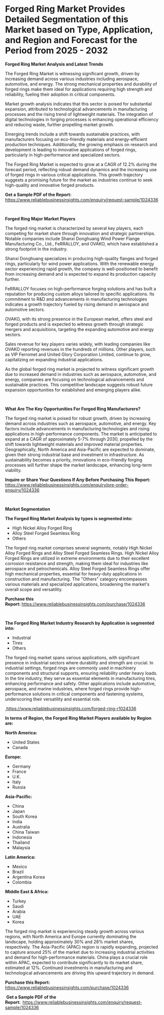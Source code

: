 <p><h1>Forged Ring Market Provides Detailed Segmentation of this Market based on Type, Application, and Region and Forecast for the Period from 2025 - 2032</h1></p><p><strong>Forged Ring Market Analysis and Latest Trends</strong></p>
<p><p>The Forged Ring Market is witnessing significant growth, driven by increasing demand across various industries including aerospace, automotive, and energy. The strong mechanical properties and durability of forged rings make them ideal for applications requiring high strength and reliability, fueling their adoption in critical components.</p><p>Market growth analysis indicates that this sector is poised for substantial expansion, attributed to technological advancements in manufacturing processes and the rising trend of lightweight materials. The integration of digital technologies in forging processes is enhancing operational efficiency and reducing waste, further propelling market growth.</p><p>Emerging trends include a shift towards sustainable practices, with manufacturers focusing on eco-friendly materials and energy-efficient production techniques. Additionally, the growing emphasis on research and development is leading to innovative applications of forged rings, particularly in high-performance and specialized sectors.</p><p>The Forged Ring Market is expected to grow at a CAGR of 12.2% during the forecast period, reflecting robust demand dynamics and the increasing use of forged rings in various critical applications. This growth trajectory suggests a promising future for the market as industries continue to seek high-quality and innovative forged products.</p></p>
<p><strong>Get a Sample PDF of the Report:&nbsp;</strong> <a href="https://www.reliablebusinessinsights.com/enquiry/request-sample/1024336?utm_campaign=3527&utm_medium=2&utm_source=Github&utm_content=ia&utm_term=16042025&utm_id=forged-ring">https://www.reliablebusinessinsights.com/enquiry/request-sample/1024336</a></p>
<p>&nbsp;</p>
<p><strong>Forged Ring Major Market Players</strong></p>
<p><p>The forged ring market is characterized by several key players, each competing for market share through innovation and strategic partnerships. Notable companies include Shanxi Donghuang Wind Power Flange Manufacturing Co., Ltd., FeRRALLOY, and OVAKO, which have established a strong footprint in the industry.</p><p>Shanxi Donghuang specializes in producing high-quality flanges and forged rings, particularly for wind power applications. With the renewable energy sector experiencing rapid growth, the company is well-positioned to benefit from increasing demand and is expected to expand its production capacity further.</p><p>FeRRALLOY focuses on high-performance forging solutions and has built a reputation for producing custom alloys tailored to specific applications. Its commitment to R&D and advancements in manufacturing technologies indicates a growth trajectory fueled by rising demand in aerospace and automotive sectors. </p><p>OVAKO, with its strong presence in the European market, offers steel and forged products and is expected to witness growth through strategic mergers and acquisitions, targeting the expanding automotive and energy sectors.</p><p>Sales revenue for key players varies widely, with leading companies like OVAKO reporting revenues in the hundreds of millions. Other players, such as VIP Ferromet and United Glory Corporation Limited, continue to grow, capitalizing on expanding industrial applications.</p><p>As the global forged ring market is projected to witness significant growth due to increased demand in industries such as aerospace, automotive, and energy, companies are focusing on technological advancements and sustainable practices. This competitive landscape suggests robust future expansion opportunities for established and emerging players alike.</p></p>
<p>&nbsp;</p>
<p><strong>What Are The Key Opportunities For Forged Ring Manufacturers?</strong></p>
<p><p>The forged ring market is poised for robust growth, driven by increasing demand across industries such as aerospace, automotive, and energy. Key factors include advancements in manufacturing technologies and rising applications in high-performance components. The market is anticipated to expand at a CAGR of approximately 5-7% through 2030, propelled by the shift towards lightweight materials and improved material properties. Geographically, North America and Asia-Pacific are expected to dominate, given their strong industrial base and investment in infrastructure. As sustainability becomes a priority, innovations in eco-friendly forging processes will further shape the market landscape, enhancing long-term viability.</p></p>
<p><strong>Inquire or Share Your Questions If Any Before Purchasing This Report:</strong> <a href="https://www.reliablebusinessinsights.com/enquiry/pre-order-enquiry/1024336?utm_campaign=3527&utm_medium=2&utm_source=Github&utm_content=ia&utm_term=16042025&utm_id=forged-ring">https://www.reliablebusinessinsights.com/enquiry/pre-order-enquiry/1024336</a></p>
<p>&nbsp;</p>
<p><strong>Market Segmentation</strong></p>
<p><strong>The Forged Ring Market Analysis by types is segmented into:</strong></p>
<p><ul><li>High Nickel Alloy Forged Ring</li><li>Alloy Steel Forged Seamless Ring</li><li>Others</li></ul></p>
<p><p>The forged ring market comprises several segments, notably High Nickel Alloy Forged Rings and Alloy Steel Forged Seamless Rings. High Nickel Alloy Forged Rings are utilized in extreme environments due to their excellent corrosion resistance and strength, making them ideal for industries like aerospace and petrochemicals. Alloy Steel Forged Seamless Rings offer high mechanical properties, essential for heavy-duty applications in construction and manufacturing. The "Others" category encompasses various materials and specialized applications, broadening the market's overall scope and versatility.</p></p>
<p><strong>Purchase this Report:&nbsp;</strong><a href="https://www.reliablebusinessinsights.com/purchase/1024336?utm_campaign=3527&utm_medium=2&utm_source=Github&utm_content=ia&utm_term=16042025&utm_id=forged-ring">https://www.reliablebusinessinsights.com/purchase/1024336</a></p>
<p>&nbsp;</p>
<p><strong>The Forged Ring Market Industry Research by Application is segmented into:</strong></p>
<p><ul><li>Industrial</li><li>Tires</li><li>Others</li></ul></p>
<p><p>The forged ring market spans various applications, with significant presence in industrial sectors where durability and strength are crucial. In industrial settings, forged rings are commonly used in machinery components and structural supports, ensuring reliability under heavy loads. In the tire industry, they serve as essential elements in manufacturing tires, enhancing performance and safety. Other applications include automotive, aerospace, and marine industries, where forged rings provide high-performance solutions in critical components and fastening systems, underscoring their versatility and essential role.</p></p>
<p><a href="https://www.reliablebusinessinsights.com/forged-ring-r1024336?utm_campaign=3527&utm_medium=2&utm_source=Github&utm_content=ia&utm_term=16042025&utm_id=forged-ring">&nbsp;https://www.reliablebusinessinsights.com/forged-ring-r1024336</a></p>
<p><strong>In terms of Region, the Forged Ring Market Players available by Region are:</strong></p>
<p>
    <p> <strong> North America: </strong>
        <ul>
            <li>United States</li>
            <li>Canada</li>
        </ul>
        </p> 
    <p> <strong> Europe: </strong>
        <ul>
            <li>Germany</li>
            <li>France</li>
            <li>U.K.</li>
            <li>Italy</li>
            <li>Russia</li>
        </ul>
        </p> 
    <p> <strong> Asia-Pacific: </strong>
        <ul>
            <li>China</li>
            <li>Japan</li>
            <li>South Korea</li>
            <li>India</li>
            <li>Australia</li>
            <li>China Taiwan</li>
            <li>Indonesia</li>
            <li>Thailand</li>
            <li>Malaysia</li>
        </ul>
        </p> 
    <p> <strong> Latin America: </strong>
        <ul>
            <li>Mexico</li>
            <li>Brazil</li>
            <li>Argentina Korea</li>
            <li>Colombia</li>
        </ul>
        </p> 
    <p> <strong> Middle East & Africa: </strong>
        <ul>
            <li>Turkey</li>
            <li>Saudi</li>
            <li>Arabia</li>
            <li>UAE</li>
            <li>Korea</li>
        </ul>
    </p>
    </p>
<p><p>The forged ring market is experiencing steady growth across various regions, with North America and Europe currently dominating the landscape, holding approximately 30% and 28% market shares, respectively. The Asia-Pacific (APAC) region is rapidly expanding, projected to capture around 25% of the market due to increasing industrial activities and demand for high-performance materials. China plays a crucial role within APAC, expected to contribute significantly to its market share, estimated at 12%. Continued investments in manufacturing and technological advancements are driving this upward trajectory in demand.</p></p>
<p><strong>Purchase this Report: </strong><a href="https://www.reliablebusinessinsights.com/purchase/1024336?utm_campaign=3527&utm_medium=2&utm_source=Github&utm_content=ia&utm_term=16042025&utm_id=forged-ring">https://www.reliablebusinessinsights.com/purchase/1024336</a></p>
<p>&nbsp;<strong>Get a Sample PDF of the Report:&nbsp;&nbsp;</strong><a href="https://www.reliablebusinessinsights.com/enquiry/request-sample/1024336?utm_campaign=3527&utm_medium=2&utm_source=Github&utm_content=ia&utm_term=16042025&utm_id=forged-ring">https://www.reliablebusinessinsights.com/enquiry/request-sample/1024336</a></p>
<p><strong></strong></p>
<p><p></p><p></p><p></p></p>